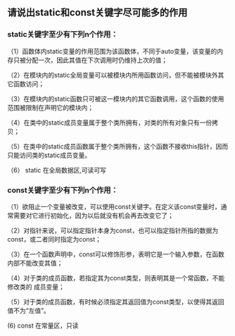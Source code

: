 ## **请说出static和const关键字尽可能多的作用**

### **static关键字至少有下列n个作用：** 

（1）函数体内static变量的作用范围为该函数体，不同于auto变量，该变量的内存只被分配一次，因此其值在下次调用时仍维持上次的值； 

（2）在模块内的static全局变量可以被模块内所用函数访问，但不能被模块外其它函数访问； 

（3）在模块内的static函数只可被这一模块内的其它函数调用，这个函数的使用范围被限制在声明它的模块内； 

（4）在类中的static成员变量属于整个类所拥有，对类的所有对象只有一份拷贝； 

（5）在类中的static成员函数属于整个类所拥有，这个函数不接收this指针，因而只能访问类的static成员变量。 

（6） static 在全局数据区,可读可写

### const关键字至少有下列n个作用： 

（1）欲阻止一个变量被改变，可以使用const关键字。在定义该const变量时，通常需要对它进行初始化，因为以后就没有机会再去改变它了； 

（2）对指针来说，可以指定指针本身为const，也可以指定指针所指的数据为const，或二者同时指定为const； 

（3）在一个函数声明中，const可以修饰形参，表明它是一个输入参数，在函数内部不能改变其值； 

（4）对于类的成员函数，若指定其为const类型，则表明其是一个常函数，不能修改类的 成员变量； 

（5）对于类的成员函数，有时候必须指定其返回值为const类型，以使得其返回值不为“左值”。

  (6) const 在常量区，只读